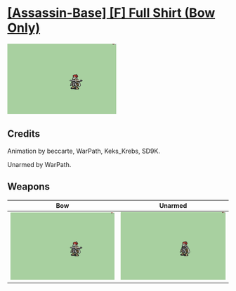 # [\[Assassin-Base\] \[F\] Full Shirt \(Bow Only\)](./)

<img src="./5.%20Bow/Bow_000.png" alt="[Assassin-Base] [F] Full Shirt (Bow Only) standing" />

## Credits

Animation by beccarte, WarPath, Keks_Krebs, SD9K.

Unarmed by WarPath.

## Weapons


|Bow |Unarmed |
|  :---: | :---: |
| <img alt="Bow animation" src="./5.%20Bow/Bow.gif" /> | <img alt="Unarmed animation" src="./8.%20Unarmed/Unarmed.gif" /> |
